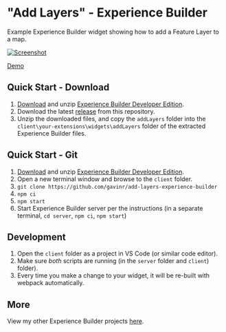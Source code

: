 # "Add Layers" - Experience Builder
Example Experience Builder widget showing how to add a Feature Layer to a map.

[![Screenshot](https://github.com/gavinr/add-layers-experience-builder/raw/master/add-layers.gif)](https://gavinr.github.io/add-layers-experience-builder/)

[Demo](https://gavinr.github.io/add-layers-experience-builder/)

## Quick Start - Download

1. [Download](https://developers.arcgis.com/downloads/apis-and-sdks?product=arcgis-experience-builder) and unzip [Experience Builder Developer Edition](https://developers.arcgis.com/experience-builder/).
2. Download the latest [release](https://github.com/gavinr/add-layers-experience-builder/releases) from this repository.
3. Unzip the downloaded files, and copy the `addLayers` folder into the `client\your-extensions\widgets\addLayers` folder of the extracted Experience Builder files.

## Quick Start - Git

1. [Download](https://developers.arcgis.com/downloads/apis-and-sdks?product=arcgis-experience-builder) and unzip [Experience Builder Developer Edition](https://developers.arcgis.com/experience-builder/).
2. Open a new terminal window and browse to the `client` folder.
3. `git clone https://github.com/gavinr/add-layers-experience-builder`
4. `npm ci`
5. `npm start`
6. Start Experience Builder server per the instructions (in a separate terminal, `cd server`, `npm ci`, `npm start`)

## Development

1. Open the `client` folder as a project in VS Code (or similar code editor).
1. Make sure *both* scripts are running (in the `server` folder and `client`) folder).
1. Every time you make a change to your widget, it will be re-built with webpack automatically.

## More

View my other Experience Builder projects [here](https://github.com/gavinr?tab=repositories&q=experience-builder).
